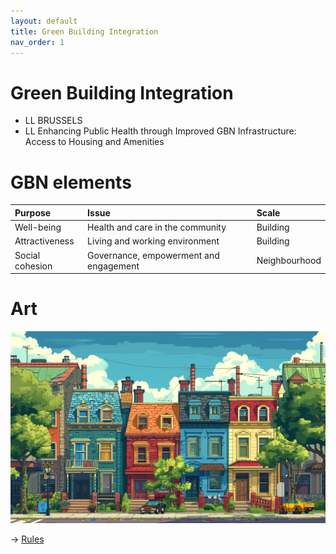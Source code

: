 ```yaml
---
layout: default
title: Green Building Integration
nav_order: 1
---
```


# Green Building Integration

* LL BRUSSELS
* LL Enhancing Public Health through Improved GBN Infrastructure: Access to Housing and Amenities


# GBN elements

| Purpose         | Issue                                  | Scale         |
|:----------------|:---------------------------------------|:--------------|
| Well-being      | Health and care in the community       | Building      |
| Attractiveness  | Living and working environment         | Building      |
| Social cohesion | Governance, empowerment and engagement | Neighbourhood |

# Art

![](art/GBI.png)




-> [Rules](rules.md)
